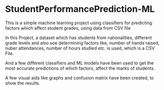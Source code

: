 # StudentPerformancePrediction-ML
This is a simple machine learning project using classifiers for predicting factors which affect student grades, using data from CSV file

In this Project, a dataset which has students from nationalities, different grade levels and also soe determining factors like, number of hands raised, nuber attendances, number of hours studied etc. is used, which is a CSV File.

And a few different classifiers and ML models have been used to get the most accurate predictions of which factors, affect the marks of students.

A few visual aids like graphs and confusion matrix have been created, to show the results.
